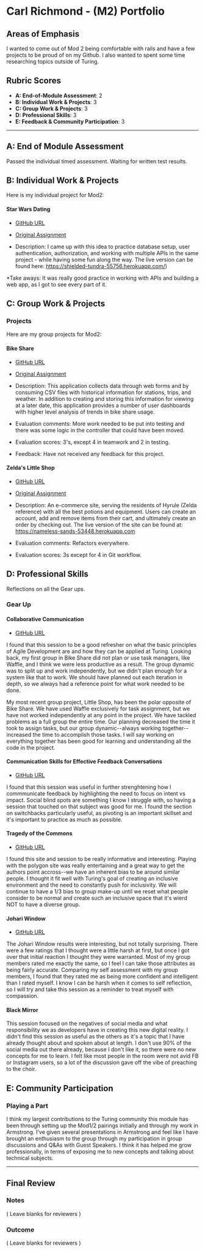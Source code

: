 
# Carl Richmond - (M2) Portfolio

## Areas of Emphasis

I wanted to come out of Mod 2 being comfortable with rails and have a few projects to be proud of on my Github. I also wanted to spent some time researching topics outside of Turing.

## Rubric Scores

* **A: End-of-Module Assessment**: 2
* **B: Individual Work & Projects**: 3
* **C: Group Work & Projects**: 3
* **D: Professional Skills**: 3
* **E: Feedback & Community Participation**: 3

-----------------------

## A: End of Module Assessment

Passed the individual timed assessment.
Waiting for written test results. 

## B: Individual Work & Projects

Here is my individual project for Mod2:

#### Star Wars Dating

* [GitHub URL](https://github.com/ACC25/star_wars_dating)
* [Original Assignment](http://backend.turing.io/module2/projects/mini-project)

* Description: I came up with this idea to practice database setup, user authentication, authorization, and working with multiple APIs in the same project - while having some fun along the way. The live version can be found here: https://shielded-tundra-55756.herokuapp.com/) 

*Take aways: It was really good practice in working with APIs and building a web app, as I got to see every part of it. 

## C: Group Work & Projects

### Projects

Here are my group projects for Mod2:

#### Bike Share

* [GitHub URL](https://github.com/ACC25/bike-share)
* [Original Assignment](https://github.com/turingschool/bike-share)

* Description: This application collects data through web forms and by consuming CSV files with historical information for stations, trips, and weather. In addition to creating and storing this information for viewing at a later date, this application provides a number of user dashboards with higher level analysis of trends in bike share usage.

* Evaluation comments: More work needed to be put into testing and there was some logic in the controller that could have been moved. 

* Evaluation scores: 3's, except 4 in teamwork and 2 in testing.  

* Feedback: Have not received any feedback for this project. 

#### Zelda's Little Shop

* [GitHub URL](https://github.com/ACC25/little-shop)
* [Original Assignment](http://backend.turing.io/module2/projects/little_shop)

* Description: An e-commerce site, serving the residents of Hyrule (Zelda reference) with all the best potions and equipment. Users can create an account, add and remove items from their cart, and ultimately create an order by checking out. The live version of the site can be found at: https://nameless-sands-53448.herokuapp.com

* Evaluation comments: Refactors everywhere.

* Evaluation scores: 3s except for 4 in Git workflow. 

## D: Professional Skills

Reflections on all the Gear ups.

### Gear Up
#### Collaborative Communication

* [GitHub URL](https://github.com/turingschool/career-development-curriculum/blob/master/module_two/collaborative_communication.md)

I found that this session to be a good refresher on what the basic principles of Agile Development are and how they can be applied at Turing. Looking back, my first group in Bike Share did not plan or use task managers, like Waffle, and I think we were less productive as a result. The group dynamic was to split up and work independently, but we didn't plan enough for a system like that to work. We should have planned out each iteration in depth, so we always had a reference point for what work needed to be done. 

My most recent group project, Little Shop, has been the polar opposite of Bike Share. We have used Waffle exclusively for task assignment, but we have not worked independently at any point in the project. We have tackled problems as a full group the entire time. Our planning decreased the time it took to assign tasks, but our group dynamic--always working together--increased the time to accomplish those tasks. I will say working on everything together has been good for learning and understanding all the code in the project.  

#### Communication Skills for Effective Feedback Conversations

* [GitHub URL](https://github.com/turingschool/career-development-curriculum/blob/master/module_two/feedback_ii.md)

I found that this session was useful in further strenghtening how I commmunicate feedback by highlighting the need to focus on intent vs impact. Social blind spots are something I know I struggle with, so having a session that touched on that subject was good for me. I found the section on switchbacks particularly useful, as pivoting is an important skillset and it's important to practice as much as possible. 

#### Tragedy of the Commons

* [GitHub URL](https://github.com/turingschool/gear-up/blob/master/tragedy_of_the_commons.markdown)

I found this site and session to be really informative and interesting. Playing with the polygon site was really entertaining and a great way to get the authors point accross--we have an inherent bias to be around similar people. I thought it fit well with Turing's goal of creating an inclusive environment and the need to constantly push for inclusivity. We will continue to have a 1/3 bias to group make-up until we reset what people consider to be normal and create such an inclusive space that it's wierd NOT to have a diverse group.  

#### Johari Window

* [GitHub URL](https://github.com/turingschool/career-development-curriculum/blob/master/module_two/feedback_iii.md)

The Johari Window results were interesting, but not totally surprising. There were a few ratings that I thought were a little harsh at first, but once I got over that initial reaction I thought they were warranted. Most of my group members rated me exactly the same, so I feel I can take those attributes as being fairly accurate. Comparing my self assessment with my group members, I found that they rated me as being more confident and intelligent than I rated myself. I know I can be harsh when it comes to self reflection, so I will try and take this session as a reminder to treat myself with compassion. 

#### Black Mirror

This session focused on the negatives of social media and what responsibility we as developers have in creating this new digital reality. I didn't find this session as useful as the others as it's a topic that I have already thought about and spoken about at length. I don't use 90% of the social media out there already, because I don't like it, so there were no new concepts for me to learn. I felt like most people in the room were not avid FB or Instagram users, so a lot of the discussion gave off the vibe of preaching to the choir.  

## E: Community Participation

### Playing a Part

I think my largest contributions to the Turing community this module has been through setting up the Mod1/2 pairings initially and through my work in Armstrong. I've given several presentations in Armstrong and feel like I have brought an enthusiasm to the group through my participation in group discussions and Q&As with Guest Speakers. I think it has helped me grow professionally, in terms of exposing me to new concepts and talking about technical subjects. 

------------------

## Final Review

### Notes

( Leave blanks for reviewers )

### Outcome

( Leave blanks for reviewers )
